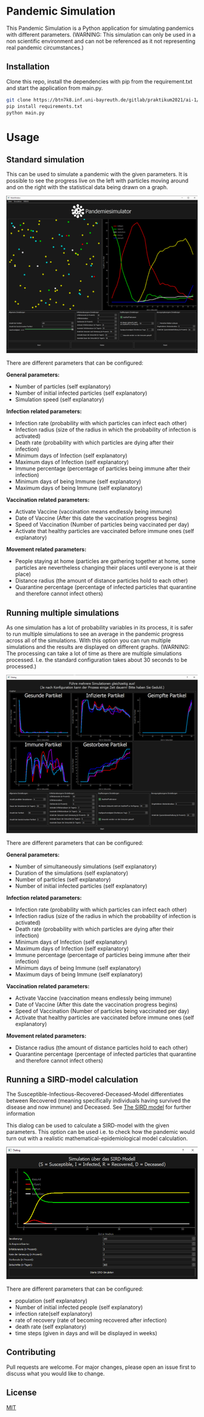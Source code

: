 # Pandemic Simulation

This Pandemic Simulation is a Python application for simulating pandemics with different parameters. (WARNING: This simulation can only be used in a non scientific environment and can not be referenced as it not representing real pandemic circumstances.)

## Installation

Clone this repo, install the dependencies with pip from the requirement.txt and start the application from main.py.

```bash
git clone https://btn7k8.inf.uni-bayreuth.de/gitlab/praktikum2021/ai-1/karim.git
pip install requirements.txt
python main.py
```

# Usage

## Standard simulation

This can be used to simulate a pandemic with the given parameters. It is possible to see the progress live on the left with particles moving around and on the right with the statistical data being drawn on a graph.

![](resources/standardSim.png)

There are different parameters that can be configured:

**General parameters:**

- Number of particles (self explanatory)
- Number of initial infected particles (self explanatory)
- Simulation speed (self explanatory)

**Infection related parameters:**

- Infection rate (probability with which particles can infect each other)
- Infection radius (size of the radius in which the probability of infection is activated)
- Death rate (probability with which particles are dying after their infection)
- Minimum days of Infection (self explanatory)
- Maximum days of Infection (self explanatory)
- Immune percentage (percentage of particles being immune after their infection)
- Minimum days of being Immune (self explanatory)
- Maximum days of being Immune (self explanatory)

**Vaccination related parameters:**

- Activate Vaccine (vaccination means endlessly being immune)
- Date of Vaccine (After this date the vaccination progress begins)
- Speed of Vaccination (Number of particles being vaccinated per day)
- Activate that healthy particles are vaccinated before immune ones (self explanatory)

**Movement related parameters:**

- People staying at home (particles are gathering together at home, some particles are nevertheless changing their places until everyone is at their place)
- Distance radius (the amount of distance particles hold to each other)
- Quarantine percentage (percentage of infected particles that quarantine and therefore cannot infect others)

## Running multiple simulations

As one simulation has a lot of probability variables in its process, it is safer to run multiple simulations to see an average in the pandemic progress across all of the simulations. With this option you can run multiple simulations and the results are displayed on different graphs. (WARNING: The processing can take a lot of time as there are multiple simulations processed. I.e. the standard configuration takes about 30 seconds to be processed.)

![](resources/multipleSim.png)

There are different parameters that can be configured:

**General parameters:**

- Number of simultaneously simulations (self explanatory)
- Duration of the simulations (self explanatory)
- Number of particles (self explanatory)
- Number of initial infected particles (self explanatory)

**Infection related parameters:**

- Infection rate (probability with which particles can infect each other)
- Infection radius (size of the radius in which the probability of infection is activated)
- Death rate (probability with which particles are dying after their infection)
- Minimum days of Infection (self explanatory)
- Maximum days of Infection (self explanatory)
- Immune percentage (percentage of particles being immune after their infection)
- Minimum days of being Immune (self explanatory)
- Maximum days of being Immune (self explanatory)

**Vaccination related parameters:**

- Activate Vaccine (vaccination means endlessly being immune)
- Date of Vaccine (After this date the vaccination progress begins)
- Speed of Vaccination (Number of particles being vaccinated per day)
- Activate that healthy particles are vaccinated before immune ones (self explanatory)

**Movement related parameters:**

- Distance radius (the amount of distance particles hold to each other)
- Quarantine percentage (percentage of infected particles that quarantine and therefore cannot infect others)

## Running a SIRD-model calculation

The Susceptible-Infectious-Recovered-Deceased-Model differentiates between Recovered (meaning specifically individuals having survived the disease and now immune) and Deceased. See [The SIRD model](https://en.wikipedia.org/wiki/Compartmental_models_in_epidemiology#The_SIRD_model) for further information

This dialog can be used to calculate a SIRD-model with the given parameters. This option can be used i.e. to check how the pandemic would turn out with a realistic mathematical-epidemiological model calculation.


![](resources/SIRD.png)

There are different parameters that can be configured:

- population (self explanatory)
- Number of initial infected people (self explanatory)
- infection rate(self explanatory)
- rate of recovery (rate of becoming recovered after infection)
- death rate (self explanatory)
- time steps (given in days and will be displayed in weeks)

## Contributing
Pull requests are welcome. For major changes, please open an issue first to discuss what you would like to change.

## License
[MIT](https://choosealicense.com/licenses/mit/)

